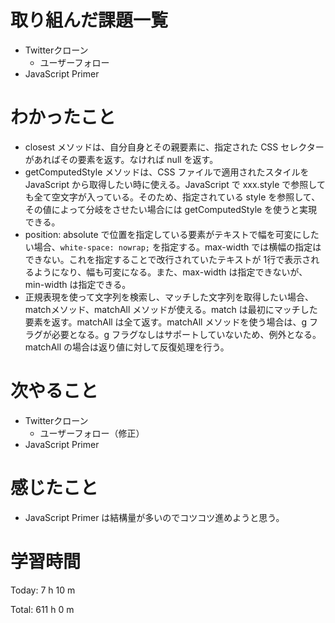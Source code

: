 # 取り組んだ課題一覧
- Twitterクローン
  - ユーザーフォロー
- JavaScript Primer

# わかったこと
- closest メソッドは、自分自身とその親要素に、指定された CSS セレクターがあればその要素を返す。なければ null を返す。
- getComputedStyle メソッドは、CSS ファイルで適用されたスタイルをJavaScript から取得したい時に使える。JavaScript で xxx.style で参照しても全て空文字が入っている。そのため、指定されている style を参照して、その値によって分岐をさせたい場合には getComputedStyle を使うと実現できる。
- position: absolute で位置を指定している要素がテキストで幅を可変にしたい場合、`white-space: nowrap;` を指定する。max-width では横幅の指定はできない。これを指定することで改行されていたテキストが 1行で表示されるようになり、幅も可変になる。また、max-width は指定できないが、min-width は指定できる。
- 正規表現を使って文字列を検索し、マッチした文字列を取得したい場合、matchメソッド、matchAll メソッドが使える。match は最初にマッチした要素を返す。matchAll は全て返す。matchAll メソッドを使う場合は、g フラグが必要となる。g フラグなしはサポートしていないため、例外となる。matchAll の場合は返り値に対して反復処理を行う。

# 次やること
- Twitterクローン
  - ユーザーフォロー（修正）
- JavaScript Primer

# 感じたこと
- JavaScript Primer は結構量が多いのでコツコツ進めようと思う。

# 学習時間
Today: 7 h 10 m

Total: 611 h 0 m
